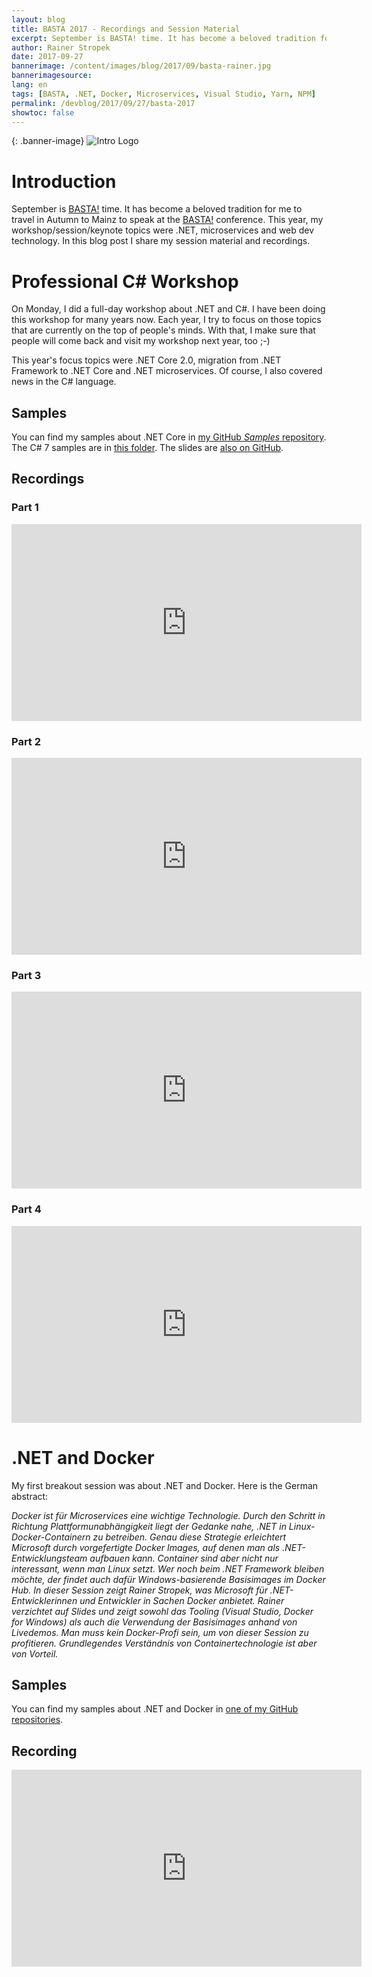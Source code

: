 ```yaml
---
layout: blog
title: BASTA 2017 - Recordings and Session Material
excerpt: September is BASTA! time. It has become a beloved tradition for me to travel in Autumn to Mainz to speak at the BASTA! conference. This year, my workshop, session and keynote topics were .NET, microservices and web dev technology. In this blog post I share my session material and recordings.
author: Rainer Stropek
date: 2017-09-27
bannerimage: /content/images/blog/2017/09/basta-rainer.jpg
bannerimagesource: 
lang: en
tags: [BASTA, .NET, Docker, Microservices, Visual Studio, Yarn, NPM]
permalink: /devblog/2017/09/27/basta-2017
showtoc: false
---
```


{: .banner-image}
![Intro Logo]({{site.baseurl}}/content/images/blog/2017/09/basta-rainer-large.jpg)

# Introduction

September is [BASTA!](https://basta.net) time. It has become a beloved tradition for me to travel in Autumn to Mainz to speak at the [BASTA!](https://basta.net) conference. This year, my workshop/session/keynote topics were .NET, microservices and web dev technology. In this blog post I share my session material and recordings.


# Professional C# Workshop

On Monday, I did a full-day workshop about .NET and C#. I have been doing this workshop for many years now. Each year, I try to focus on those topics that are currently on the top of people's minds. With that, I make sure that people will come back and visit my workshop next year, too ;-)

This year's focus topics were .NET Core 2.0, migration from .NET Framework to .NET Core and .NET microservices. Of course, I also covered news in the C# language.

## Samples

You can find my samples about .NET Core in [my GitHub *Samples* repository](https://github.com/rstropek/Samples/tree/master/AspNetCoreWorkshop). The C# 7 samples are in [this folder](https://github.com/rstropek/Samples/tree/master/CSharp7). The slides are [also on GitHub](https://github.com/rstropek/Samples/raw/master/AspNetCoreWorkshop/Slides/BASTA%202017%20-%20CSharp%20Workshop%20-%20Rainer%20Stropek.pdf).

## Recordings

### Part 1

<div class="videoWrapper">
    <iframe width="560" height="315" src="https://www.youtube.com/embed/1cqXBe2QNgw" frameborder="0" allowfullscreen></iframe>
</div>

### Part 2

<div class="videoWrapper">
    <iframe width="560" height="315" src="https://www.youtube.com/embed/ZSkkAA82ItI" frameborder="0" allowfullscreen></iframe>
</div>

### Part 3

<div class="videoWrapper">
    <iframe width="560" height="315" src="https://www.youtube.com/embed/Fi6Eg1d39dw" frameborder="0" allowfullscreen></iframe>
</div>

### Part 4

<div class="videoWrapper">
    <iframe width="560" height="315" src="https://www.youtube.com/embed/-3274JsdtOQ" frameborder="0" allowfullscreen></iframe>
</div>


# .NET and Docker

My first breakout session was about .NET and Docker. Here is the German abstract:

*Docker ist für Microservices eine wichtige Technologie. Durch den Schritt in Richtung Plattformunabhängigkeit liegt der Gedanke nahe, .NET in Linux-Docker-Containern zu betreiben. Genau diese Strategie erleichtert Microsoft durch vorgefertigte Docker Images, auf denen man als .NET-Entwicklungsteam aufbauen kann. Container sind aber nicht nur interessant, wenn man Linux setzt. Wer noch beim .NET Framework bleiben möchte, der findet auch dafür Windows-basierende Basisimages im Docker Hub. In dieser Session zeigt Rainer Stropek, was Microsoft für .NET-Entwicklerinnen und Entwickler in Sachen Docker anbietet. Rainer verzichtet auf Slides und zeigt sowohl das Tooling (Visual Studio, Docker for Windows) als auch die Verwendung der Basisimages anhand von Livedemos. Man muss kein Docker-Profi sein, um von dieser Session zu profitieren. Grundlegendes Verständnis von Containertechnologie ist aber von Vorteil.*

## Samples

You can find my samples about .NET and Docker in [one of my GitHub repositories](https://github.com/rstropek/DockerVS2015Intro/tree/master/dockerDemos/08-docker-dot-net).

## Recording

<div class="videoWrapper">
    <iframe width="560" height="315" src="https://www.youtube.com/embed/vJ8Kbe5cpPY" frameborder="0" allowfullscreen></iframe>
</div>
